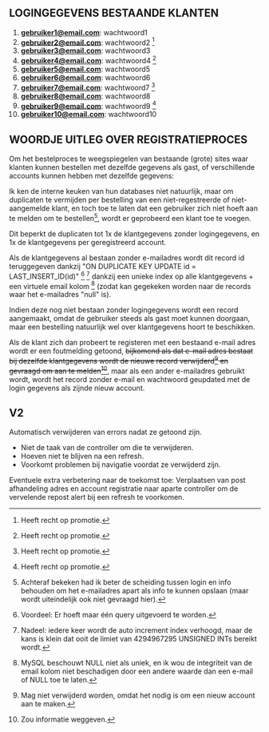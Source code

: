 ## LOGINGEGEVENS BESTAANDE KLANTEN

1. **gebruiker1@email.com**: wachtwoord1
2. **gebruiker2@email.com**: wachtwoord2 [^1]
3. **gebruiker3@email.com**: wachtwoord3
4. **gebruiker4@email.com**: wachtwoord4 [^1]
5. **gebruiker5@email.com**: wachtwoord5
6. **gebruiker6@email.com**: wachtwoord6
7. **gebruiker7@email.com**: wachtwoord7 [^1]
8. **gebruiker8@email.com**: wachtwoord8
9. **gebruiker9@email.com**: wachtwoord9 [^1]
10. **gebruiker10@email.com**: wachtwoord10

## WOORDJE UITLEG OVER REGISTRATIEPROCES

Om het bestelproces te weegspiegelen van bestaande (grote) sites waar klanten kunnen bestellen met dezelfde gegevens als gast, of verschillende accounts kunnen hebben met dezelfde gegevens:

Ik ken de interne keuken van hun databases niet natuurlijk, maar om duplicaten te vermijden per bestelling van een niet-regestreerde of niet-aangemelde klant, en toch toe te laten dat een gebruiker zich niet hoeft aan te melden om te bestellen[^2], wordt er geprobeerd een klant toe te voegen.

Dit beperkt de duplicaten tot 1x de klantgegevens zonder logingegevens, en 1x de klantgegevens per geregistreerd account.

Als de klantgegevens al bestaan zonder e-mailadres wordt dit record id teruggegeven dankzij "ON DUPLICATE KEY UPDATE id = LAST_INSERT_ID(id)" [^3] [^4] dankzij een unieke index op alle klantgegevens + een virtuele email kolom [^5] (zodat kan gegekeken worden naar de records waar het e-mailadres "null" is).

Indien deze nog niet bestaan zonder logingegevens wordt een record aangemaakt, omdat de gebruiker steeds als gast moet kunnen doorgaan, maar een bestelling natuurlijk wel over klantgegevens hoort te beschikken.

Als de klant zich dan probeert te registeren met een bestaand e-mail adres wordt er een foutmelding getoond, ~~bijkomend als dat e-mail adres bestaat bij dezelfde klantgegevens wordt de nieuwe record verwijderd[^6] en gevraagd om aan te melden[^7]~~, maar als een ander e-mailadres gebruikt wordt, wordt het record zonder e-mail en wachtwoord geupdated met de login gegevens als zijnde nieuw account.

## V2

Automatisch verwijderen van errors nadat ze getoond zijn.

-   Niet de taak van de controller om die te verwijderen.
-   Hoeven niet te blijven na een refresh.
-   Voorkomt problemen bij navigatie voordat ze verwijderd zijn.

Eventuele extra verbetering naar de toekomst toe: Verplaatsen van post afhandeling adres en account registratie naar aparte controller om de vervelende repost alert bij een refresh te voorkomen.

[^1]: Heeft recht op promotie.
[^2]: Achteraf bekeken had ik beter de scheiding tussen login en info behouden om het e-mailadres apart als info te kunnen opslaan (maar wordt uiteindelijk ook niet gevraagd hier).
[^3]: Voordeel: Er hoeft maar één query uitgevoerd te worden.
[^4]: Nadeel: iedere keer wordt de auto increment index verhoogd, maar de kans is klein dat ooit de limiet van 4294967295 UNSIGNED INTs bereikt wordt.
[^5]: MySQL beschouwt NULL niet als uniek, en ik wou de integriteit van de email kolom niet beschadigen door een andere waarde dan een e-mail of NULL toe te laten.
[^6]: Mag niet verwijderd worden, omdat het nodig is om een nieuw account aan te maken.
[^7]: Zou informatie weggeven.
